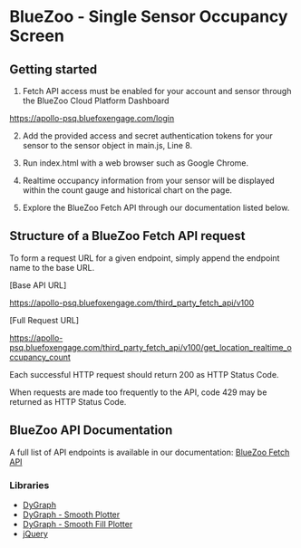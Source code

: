 # BlueZoo - Single Sensor Occupancy Screen

## Getting started

1. Fetch API access must be enabled for your account and sensor through the BlueZoo Cloud Platform Dashboard

https://apollo-psq.bluefoxengage.com/login 

2. Add the provided access and secret authentication tokens for your sensor to the sensor object in main.js, Line 8.

3. Run index.html with a web browser such as Google Chrome.

4. Realtime occupancy information from your sensor will be displayed within the count gauge and historical chart on the page.

5. Explore the BlueZoo Fetch API through our documentation listed below.

## Structure of a BlueZoo Fetch API request

To form a request URL for a given endpoint, simply append the endpoint name to the base URL.

[Base API URL]

https://apollo-psq.bluefoxengage.com/third_party_fetch_api/v100

[Full Request URL]

https://apollo-psq.bluefoxengage.com/third_party_fetch_api/v100/get_location_realtime_occupancy_count

Each successful HTTP request should return 200 as HTTP Status Code.

When requests are made too frequently to the API, code 429 may be returned as HTTP Status Code.

## BlueZoo API Documentation

A full list of API endpoints is available in our documentation: [BlueZoo Fetch API](https://api.bluezoo.io/)


### Libraries

- [DyGraph](https://https://dygraphs.com/)
- [DyGraph - Smooth Plotter](https://dygraphs.com/src/extras/smooth-plotter.js)
- [DyGraph - Smooth Fill Plotter](https://github.com/olivier-monaco/dygraphs/blob/c977717cdec1990eae9f8a89d3c028430f45f60f/src/extras/smooth-fill-plotter.js)
- [jQuery](https://jquery.com/)
